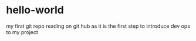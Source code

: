 # hello-world
my first git repo
reading on git hub as it is the first step to introduce dev ops to my project
